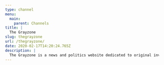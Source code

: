 ```yaml
---
type: channel
menu:
  main:
    parent: Channels
title: |
  The Grayzone
slug: thegrayzone
url: /thegrayzone/
date: 2020-02-17T14:20:24.765Z
description: |
  The Grayzone is a news and politics website dedicated to original investigative journalism and analysis, edited by journalist Max Blumenthal.
---
```

